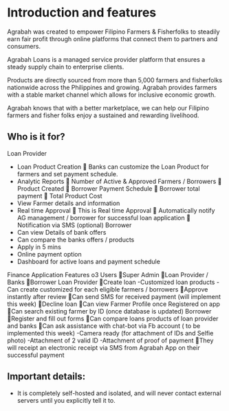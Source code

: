 # Introduction and features

Agrabah was created to empower Filipino Farmers & Fisherfolks to steadily earn fair profit through online platforms that connect them to partners and consumers.

Agrabah Loans is a managed service provider platform that ensures a steady supply chain to enterprise clients.

Products are directly sourced from more than 5,000 farmers and fisherfolks nationwide across the Philippines and growing. Agrabah provides farmers with a stable market channel which allows for inclusive economic growth.

Agrabah knows that with a better marketplace, we can help our Filipino farmers and fisher folks enjoy a sustained and rewarding livelihood.
## Who is it for?

Loan Provider
- Loan Product Creation
   Banks can customize the Loan Product for farmers and set
  payment schedule.
- Analytic Reports
   Number of Active & Approved Farmers / Borrowers
   Product Created
   Borrower Payment Schedule
   Borrower total payment
   Total Product Cost
- View Farmer details and information
- Real time Approval
   This is Real time Approval
   Automatically notify AG management / borrower for
  successful loan application
   Notification via SMS (optional)
  Borrower
- Can view Details of bank offers
- Can compare the banks offers / products
- Apply in 5 mins
- Online payment option
- Dashboard for active loans and payment schedule

Finance Application Features
o3 Users
Super Admin
Loan Provider / Banks
Borrower
Loan Provider
Create loan
-Customized loan products
-Can create customized for each eligible farmers / borrowers
Approve instantly after review
Can send SMS for received payment (will implement this week)
Decline loan
Can view Farmer Profile once Registered on app
Can search existing farmer by ID (once database is updated)
Borrower
Register and fill out forms
Can compare loans products of loan provider and banks
Can ask assistance with chat-bot via Fb account ( to be implemented this week)
-Camera ready (for attachment of IDs and Selfie photo)
-Attachment of 2 valid ID
-Attachment of proof of payment
They will receipt an electronic receipt via SMS from Agrabah App on their successful payment

## Important details:

- It is completely self-hosted and isolated, and will never contact external servers until you explicitly tell it to.

